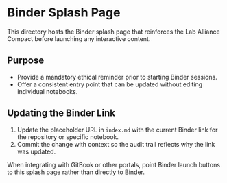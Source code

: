# Binder Splash Page

This directory hosts the Binder splash page that reinforces the Lab Alliance Compact before launching any interactive content.

## Purpose
- Provide a mandatory ethical reminder prior to starting Binder sessions.
- Offer a consistent entry point that can be updated without editing individual notebooks.

## Updating the Binder Link
1. Update the placeholder URL in `index.md` with the current Binder link for the repository or specific notebook.
2. Commit the change with context so the audit trail reflects why the link was updated.

When integrating with GitBook or other portals, point Binder launch buttons to this splash page rather than directly to Binder.
